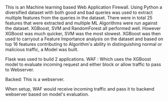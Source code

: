 This is an Machine learning based Web Application Firewall. Using Python a diversified dataset with both good and bad queries was used to extract multiple features from the queries in the dataset.
There were in total 25 features that were extracted and multiple ML Algorithms were run against the dataset. XGBoost, SVM and RandomForest all performed well. However XGBoost was much quicker, SVM was the most slowest. XGBoost was then used to carryout a Feature Importance analysis on the dataset and based on top 16 features contributing to Algorithm's ability in distinguishing normal or malicious traffic, a Model was built.

Flask was used to build 2 applications.
WAF : Which uses the XGBoost model to evaluate incoming request and either block or allow traffic to pass to Webserver.

Backed: This is a webserver.

When setup, WAF would receive incoming traffic and pass it to backend webserver based on model's evaluation.
